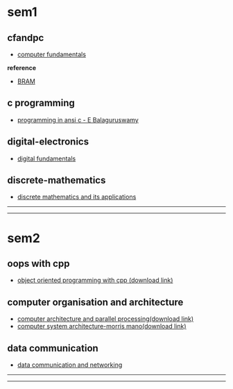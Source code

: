 

# sem1

## cfandpc
- [computer fundamentals](https://raw.githubusercontent.com/m17n1k/resources/main/cfandpc/comp-fund.pdf)

**reference**
- [BRAM](https://raw.githubusercontent.com/m17n1k/resources/main/cfandpc/BRAM.pdf)

## c programming
- [programming in ansi c - E Balaguruswamy](http://62.182.86.140/main/2511000/8b38eb73bb636a845abc9e4921ccd774/E.%20Balagurusamy%20-%20Programming%20in%20ANSI%20C-McGraw%20Hill%20Education%20%28India%29%20%282016%29.pdf)

## digital-electronics

- [digital fundamentals](https://github.com/m17n1k/resources/raw/main/digital-electronics/Thomas%20L.%20Floyd%20-%20Digital%20Fundamentals-Prentice%20Hall%20(2014).pdf)
 

## discrete-mathematics
- [discrete mathematics and its applications](https://github.com/m17n1k/resources/raw/main/discrete-mathematics/Kenneth%20H.%20Rosen%20-%20Discrete%20mathematics%20and%20its%20applications%20(2013%2C%20McGraw-Hill)%20-%20libgen.li.pdf)
-------------------------------------------------------------------------------------------------------------------------------------------

--------------------------------------------------------------------------------------------------------------------------------------------


# sem2


## oops with cpp
- [object oriented programming with cpp (download link)](https://cdn1.booksdl.org/get.php?md5=962dd8b945cdf321ac9ec5696ab5226f&key=7GZZ5BX58P9X2MP2&mirr=1)

## computer organisation and architecture

- [computer architecture and parallel processing(download link)](https://libgen.rocks/get.php?md5=fd71fa4434b0dbad694381c7db6bce43&key=OT7JVKMPP3O1E6SM)
- [computer system architecture-morris mano(download link)](https://cdn1.booksdl.org/get.php?md5=a43417812b9852f89a683084fa7be005&key=2CG7438XJO0V3AXY&mirr=1)

## data communication

- [data communication and networking](https://cdn1.booksdl.org/get.php?md5=401a1ec38f8159291f7b3987f2efe16b&key=MA082OVAG3K0B9K8&mirr=1)


-----------------------------------------------------------------------------------------------------------------------------------------
-----------------------------------------------------------------------------------------------------------------------------------------
